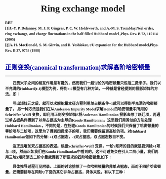 <style>

H1 {font-family: "times new Roman", "宋体"}
h1 {font-size: 30px}
h1 {font-weight: bold}

H2 {font-family: "times new Roman", "楷体"}
h2 {font-size: 20px}
h2 {color: rgb(0,0,153)}
h2 {font-weight: bold}
h2 {margin-top: 30px}
h2 {margin-bottom:0px}

H3 {font-family: "times new Roman", "楷体"}
h3 {font-size: 20px}
h3 {color: rgb(0,0,153)}
h3 {font-weight: bold}

p {font-family: "times new Roman", "宋体"}
p {font-size: 12px}
p {font-weight: bold}
p {line-height: 150%}


blockquote p {padding-left: 5px; 
  padding-top: 8px;
  padding-bottom: 8px;
  font-size: 11px}

blockquote  {
  background-color: rgb(235,235,235); 
  border-left-style:solid;
  border-left-width:2px ;
  border-color:rgb(51,153,255)}

%%非全局格式
<font color=red>我是红色</font>

%%添加图片,center指的图片居于文字外，不要改
<img src="./xxx.png" width = "300" height = "200" alt="图片名称" align=center />

%% run command "create table of contents" 添加目录

</style>

# <center> Ring exchange model
REF  
[[1]](https://journals.aps.org/prb/abstract/10.1103/PhysRevB.72.115114)J.-Y. P. Delannoy, M. J. P. Gingras, P. C. W. Holdsworth, and A.-M. S. Tremblay,Néel order, ring exchange, and charge fluctuations in the half-filled Hubbard model ,Phys. Rev. B 72, 115114 (2005)    
[[2]](https://journals.aps.org/prb/abstract/10.1103/PhysRevB.37.9753)A. H. MacDonald, S. M. Girvin, and D. Yoshiokat, t/U expansion for the Hubbard model,Phys. Rev. B 37, 9753 (1988)




##  正则变换(canonical transformation)求解高阶哈密顿量
---
&emsp;&emsp;四费米子之间的相互作用是有趣的，然而我们一般讨论的哈密顿量只包括二费米子。我们以半充满的Hubbard(t-J)模型为例，得到 t-J模型有几种方法，一种就是曾经提到的投影矩阵的方法，即：


&emsp;&emsp;写出矩阵元之后，就可以求解能量本征方程利用单占据条件<n>=1就可以得到半充满的哈密顿量了。 另一种方法是我们在从Anderson Impurity Model求解Kondo的哈密顿量中所用的Schrieffer-Wolff 变换，即利用正则变换矩阵S将Anderson Hamiltonian 投影去除了跃迁项，再通过单占据条件得到了以单占据态为主导的Kondo Hamiltonian。这里我们用类似的方法处理Hubbard Hamiltonian 。不同的是，在处理Kondo Hamiltonian的时候我们只保留了哈密顿量的零阶项与二阶项，这里为了得到四费米子的项，我们需要保留更高阶的项。对Hubbard Hamiltonian做如下的分解: +1双占据态，-1双占据态，双占据态数目不变。


&emsp;&emsp;这正是增加双占据态的表述。根据Schrieffer-Wolff 变换，一阶S矩阵的目的就是要消除+1项与-1项，然而正如我们在Kondo Hamiltonian中看到的，这不可避免会在引入二阶小量，我们再用三阶S矩阵消去二阶小量就得到了所要求的四阶哈密顿量,如下：

&emsp;&emsp;具体推导过程可见附录。上面的讨论排除了一次哈密顿量的非单占据态，而对于四阶哈密顿量，还需要排除在同阶U下面的其它非单占据态，具体来说，有以下三种：